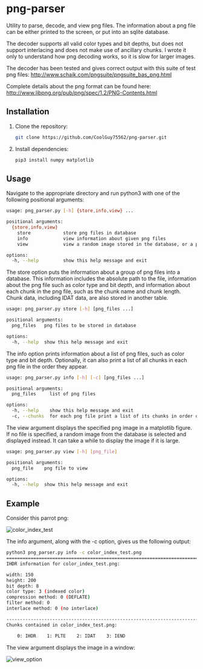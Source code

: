 # png-parser
Utility to parse, decode, and view png files. The information about a png file can be either printed to the screen, or put into an sqlite database. 

The decoder supports all valid color types and bit depths, but does not support interlacing and does not make use of ancillary chunks. I wrote it only to understand how png decoding works, so it is slow for larger images.

The decoder has been tested and gives correct output with this suite of test png files: http://www.schaik.com/pngsuite/pngsuite_bas_png.html

Complete details about the png format can be found here: http://www.libpng.org/pub/png/spec/1.2/PNG-Contents.html



## Installation
1. Clone the repository:
   ```bash
   git clone https://github.com/CoolGuy75562/png-parser.git
   ```
2. Install dependencies:
   ```bash
   pip3 install numpy matplotlib
   ```

## Usage
Navigate to the appropriate directory and run python3 with one of the following positional arguments:
```bash
usage: png_parser.py [-h] {store,info,view} ...

positional arguments:
  {store,info,view}
    store            store png files in database
    info             view information about given png files
    view             view a random image stored in the database, or a png file if specified

options:
  -h, --help         show this help message and exit
```

The store option puts the information about a group of png files into a database. This information includes the absolute path to the file, information about the png file such as color type and bit depth, and information about each chunk in the png file, such as the chunk name and chunk length. Chunk data, including IDAT data, are also stored in another table.
```bash
usage: png_parser.py store [-h] [png_files ...]

positional arguments:
  png_files   png files to be stored in database

options:
  -h, --help  show this help message and exit
```

The info option prints information about a list of png files, such as color type and bit depth. Optionally, it can also print a list of all chunks in each png file in the order they appear.

```bash
usage: png_parser.py info [-h] [-c] [png_files ...]

positional arguments:
  png_files     list of png files

options:
  -h, --help    show this help message and exit
  -c, --chunks  for each png file print a list of its chunks in order of occurrence
```

The view argument displays the specified png image in a matplotlib figure. If no file is specified, a random image from the database is selected and displayed instead. It can take a while to display the image if it is large.
```bash
usage: png_parser.py view [-h] [png_file]

positional arguments:
  png_file    png file to view

options:
  -h, --help  show this help message and exit
```

## Example

Consider this parrot png:

![color_index_test](https://github.com/user-attachments/assets/27583125-16ba-4f29-bfa1-5b2d892e1e8c)

The info argument, along with the -c option, gives us the following output: 

```bash
python3 png_parser.py info -c color_index_test.png 
================================================================================
IHDR information for color_index_test.png:

width: 150
height: 200
bit depth: 8
color type: 3 (indexed color)
compression method: 0 (DEFLATE)
filter method: 0
interlace method: 0 (no interlace)

--------------------------------------------------------------------------------
Chunks contained in color_index_test.png:

    0: IHDR    1: PLTE    2: IDAT    3: IEND

```

The view argument displays the image in a window:

![view_option](https://github.com/user-attachments/assets/5345f877-7865-4f72-9d35-42cc49b4ae84)
